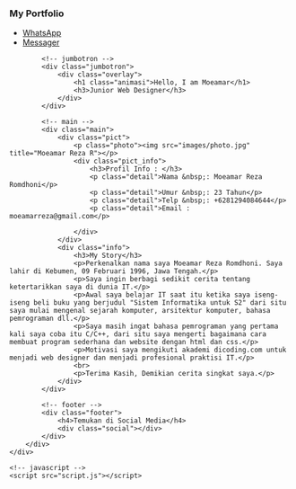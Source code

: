 <!DOCTYPE html>
<html>
<head>
    <meta charset="UTF-8">
    <meta name="viewport" content="width=device-width, initial-scale=1">
    <title>My Portfolio</title>
    <link href="https://fonts.googleapis.com/css?family=Roboto&display=swap" rel="stylesheet">
    <link rel="stylesheet" href="style.css">
    <script src="https://code.jquery.com/jquery-3.4.1.min.js"></script>
</head>
<body>
    <div class="container">
        <div class="content">
            <!-- header -->
            <div class="header">
                <h3>My Portfolio</h3>
                <ul>
                    <li><a href="https://wa.me/6281294084644/?text=Hello%20Reza">WhatsApp</a></li>
                    <li><a href="https://www.messenger.com/t/moe.clay.io">Messager</a></li>
                </ul>
            </div>
            
            <!-- jumbotron -->
            <div class="jumbotron">
                <div class="overlay">
                    <h1 class="animasi">Hello, I am Moeamar</h1>
                    <h3>Junior Web Designer</h3>
                </div>
            </div>

            <!-- main -->
            <div class="main">
                <div class="pict">
                    <p class="photo"><img src="images/photo.jpg" title="Moeamar Reza R"></p>
                    <div class="pict_info">
                        <h3>Profil Info : </h3>
                        <p class="detail">Nama &nbsp;: Moeamar Reza Romdhoni</p>
                        <p class="detail">Umur &nbsp;: 23 Tahun</p>
                        <p class="detail">Telp &nbsp;: +6281294084644</p>
                        <p class="detail">Email : moeamarreza@gmail.com</p>
                        
                    </div>
                </div>
                <div class="info">
                    <h3>My Story</h3>
                    <p>Perkenalkan nama saya Moeamar Reza Romdhoni. Saya lahir di Kebumen, 09 Februari 1996, Jawa Tengah.</p>
                    <p>Saya ingin berbagi sedikit cerita tentang ketertarikkan saya di dunia IT.</p>
                    <p>Awal saya belajar IT saat itu ketika saya iseng-iseng beli buku yang berjudul "Sistem Informatika untuk S2" dari situ saya mulai mengenal sejarah komputer, arsitektur komputer, bahasa pemrograman dll.</p>
                    <p>Saya masih ingat bahasa pemrograman yang pertama kali saya coba itu C/C++, dari situ saya mengerti bagaimana cara membuat program sederhana dan website dengan html dan css.</p>
                    <p>Motivasi saya mengikuti akademi dicoding.com untuk menjadi web designer dan menjadi profesional praktisi IT.</p>
                    <br>
                    <p>Terima Kasih, Demikian cerita singkat saya.</p>
                </div>
            </div>

            <!-- footer -->
            <div class="footer">
                <h4>Temukan di Social Media</h4>
                <div class="social"></div>
            </div>
        </div>
    </div>

    <!-- javascript -->
    <script src="script.js"></script>
</body>
</html>
